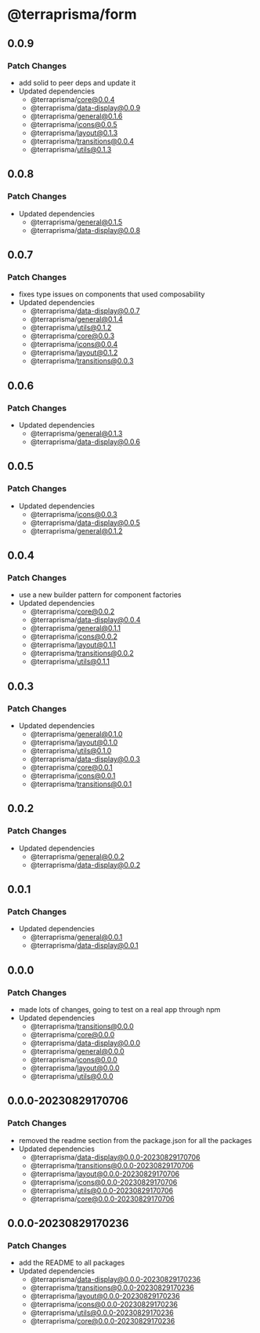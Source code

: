 # @terraprisma/form

## 0.0.9

### Patch Changes

- add solid to peer deps and update it
- Updated dependencies
  - @terraprisma/core@0.0.4
  - @terraprisma/data-display@0.0.9
  - @terraprisma/general@0.1.6
  - @terraprisma/icons@0.0.5
  - @terraprisma/layout@0.1.3
  - @terraprisma/transitions@0.0.4
  - @terraprisma/utils@0.1.3

## 0.0.8

### Patch Changes

- Updated dependencies
  - @terraprisma/general@0.1.5
  - @terraprisma/data-display@0.0.8

## 0.0.7

### Patch Changes

- fixes type issues on components that used composability
- Updated dependencies
  - @terraprisma/data-display@0.0.7
  - @terraprisma/general@0.1.4
  - @terraprisma/utils@0.1.2
  - @terraprisma/core@0.0.3
  - @terraprisma/icons@0.0.4
  - @terraprisma/layout@0.1.2
  - @terraprisma/transitions@0.0.3

## 0.0.6

### Patch Changes

- Updated dependencies
  - @terraprisma/general@0.1.3
  - @terraprisma/data-display@0.0.6

## 0.0.5

### Patch Changes

- Updated dependencies
  - @terraprisma/icons@0.0.3
  - @terraprisma/data-display@0.0.5
  - @terraprisma/general@0.1.2

## 0.0.4

### Patch Changes

- use a new builder pattern for component factories
- Updated dependencies
  - @terraprisma/core@0.0.2
  - @terraprisma/data-display@0.0.4
  - @terraprisma/general@0.1.1
  - @terraprisma/icons@0.0.2
  - @terraprisma/layout@0.1.1
  - @terraprisma/transitions@0.0.2
  - @terraprisma/utils@0.1.1

## 0.0.3

### Patch Changes

- Updated dependencies
  - @terraprisma/general@0.1.0
  - @terraprisma/layout@0.1.0
  - @terraprisma/utils@0.1.0
  - @terraprisma/data-display@0.0.3
  - @terraprisma/core@0.0.1
  - @terraprisma/icons@0.0.1
  - @terraprisma/transitions@0.0.1

## 0.0.2

### Patch Changes

- Updated dependencies
  - @terraprisma/general@0.0.2
  - @terraprisma/data-display@0.0.2

## 0.0.1

### Patch Changes

- Updated dependencies
  - @terraprisma/general@0.0.1
  - @terraprisma/data-display@0.0.1

## 0.0.0

### Patch Changes

- made lots of changes, going to test on a real app through npm
- Updated dependencies
  - @terraprisma/transitions@0.0.0
  - @terraprisma/core@0.0.0
  - @terraprisma/data-display@0.0.0
  - @terraprisma/general@0.0.0
  - @terraprisma/icons@0.0.0
  - @terraprisma/layout@0.0.0
  - @terraprisma/utils@0.0.0

## 0.0.0-20230829170706

### Patch Changes

- removed the readme section from the package.json for all the packages
- Updated dependencies
  - @terraprisma/data-display@0.0.0-20230829170706
  - @terraprisma/transitions@0.0.0-20230829170706
  - @terraprisma/layout@0.0.0-20230829170706
  - @terraprisma/icons@0.0.0-20230829170706
  - @terraprisma/utils@0.0.0-20230829170706
  - @terraprisma/core@0.0.0-20230829170706

## 0.0.0-20230829170236

### Patch Changes

- add the README to all packages
- Updated dependencies
  - @terraprisma/data-display@0.0.0-20230829170236
  - @terraprisma/transitions@0.0.0-20230829170236
  - @terraprisma/layout@0.0.0-20230829170236
  - @terraprisma/icons@0.0.0-20230829170236
  - @terraprisma/utils@0.0.0-20230829170236
  - @terraprisma/core@0.0.0-20230829170236
